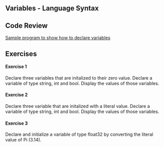 ## Variables - Language Syntax

## Code Review

[Sample program to show how to declare variables](../example1/example1.go)

## Exercises

#### Exercise 1
Declare three variables that are initalized to their zero value. Declare a variable of type string, int and bool. Display the values of those variables.

#### Exercise 2
Declare three variable that are initalized with a literal value. Declare a variable of type string, int and bool. Display the values of those variables.

#### Exercise 3
Declare and initialize a variable of type float32 by converting the literal value of Pi (3.14).